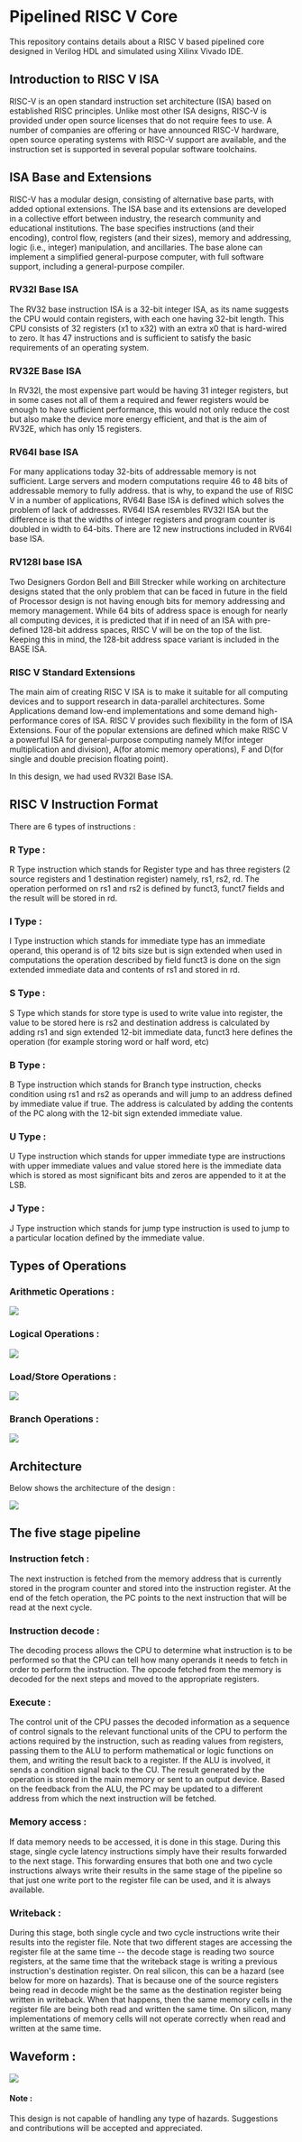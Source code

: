 
# Pipelined RISC V Core

This repository contains details about a RISC V based pipelined core designed in Verilog HDL and simulated using Xilinx Vivado IDE.
## Introduction to RISC V ISA

RISC-V is an open standard instruction set architecture (ISA) based on established RISC principles. Unlike most other ISA designs, RISC-V is provided under open source licenses that do not require fees to use. A number of companies are offering or have announced RISC-V hardware, open source operating systems with RISC-V support are available, and the instruction set is supported in several popular software toolchains.

## ISA Base and Extensions
RISC-V has a modular design, consisting of alternative base parts, with added optional extensions. The ISA base and its extensions are developed in a collective effort between industry, the research community and educational institutions. The base specifies instructions (and their encoding), control flow, registers (and their sizes), memory and addressing, logic (i.e., integer) manipulation, and ancillaries. The base alone can implement a simplified general-purpose computer, with full software support, including a general-purpose compiler.

### RV32I Base ISA  
The RV32 base instruction ISA is a 32-bit integer ISA, as its name suggests the CPU would contain registers, with each one having 32-bit length. This CPU consists of 32 registers (x1 to x32) with an extra x0 that is hard-wired to zero. It has 47 instructions and is sufficient to satisfy the basic requirements of an operating system.

### RV32E Base ISA  
In RV32I, the most expensive part would be having 31 integer registers, but in some cases not all of them a required and fewer registers would be enough to have sufficient performance, this would not only reduce the cost but also make the device more energy efficient, and that is the aim of RV32E, which has only 15 registers.

### RV64I base ISA  
For many applications today 32-bits of addressable memory is not sufficient. Large servers and modern computations require 46 to 48 bits of addressable memory to fully address. that is why, to expand the use of RISC V in a number of applications, RV64I Base ISA is defined which solves the problem of lack of addresses. RV64I ISA resembles RV32I ISA but the difference is that the widths of integer registers and program counter is doubled in width to 64-bits. There are 12 new instructions included in RV64I base ISA.

### RV128I base ISA  
Two Designers Gordon Bell and Bill Strecker while working on architecture designs stated that the only problem that can be faced in future in the field of Processor design is not having enough bits for memory addressing and memory management. While 64 bits of address space is enough for nearly all computing devices, it is predicted that if in need of an ISA with pre-defined 128-bit address spaces, RISC V will be on the top of the list. Keeping this in mind, the 128-bit address space variant is included in the BASE ISA.

### RISC V Standard Extensions  
The main aim of creating RISC V ISA is to make it suitable for all computing devices and to support research in data-parallel architectures. Some Applications demand low-end implementations and some demand high-performance cores of ISA. RISC V provides such flexibility in the form of ISA Extensions. Four of the popular extensions are defined which make RISC V a powerful ISA for general-purpose computing namely M(for integer multiplication and division), A(for atomic memory operations), F and D(for single and double precision floating point).

In this design, we had used RV32I Base ISA.


## RISC V Instruction Format
There are 6 types of instructions : 

### R Type :

R Type instruction which stands for Register type and has three registers (2 source registers and 1 destination register) namely, rs1, rs2, rd. The operation performed on rs1 and rs2 is defined by funct3, funct7 fields and the result will be stored in rd.

### I Type :

I Type instruction which stands for immediate type has an immediate operand, this operand is of 12 bits size but is sign extended when used in computations the operation described by field funct3 is done on the sign extended immediate data and contents of rs1 and stored in rd.

### S Type :

S Type which stands for store type is used to write value into register, the value to be stored here is rs2 and destination address is calculated by adding rs1 and sign extended 12-bit immediate data, funct3 here defines the operation (for example storing word or half word, etc)

### B Type :

B Type instruction which stands for Branch type instruction, checks condition using rs1 and rs2 as operands and will jump to an address defined by immediate value if true. The address is calculated by adding the contents of the PC along with the 12-bit sign extended immediate value.

### U Type :

U Type instruction which stands for upper immediate type are instructions with upper immediate values and value stored here is the immediate data which is stored as most significant bits and zeros are appended to it at the LSB.

### J Type :

J Type instruction which stands for jump type instruction is used to jump to a particular location defined by the immediate value.
## Types of Operations 

### Arithmetic Operations : 

![](Images/AO.png) 

### Logical Operations : 

![](Images/LO.png) 

### Load/Store Operations : 

![](Images/LSO.png) 

### Branch Operations : 

![](Images/BO.png) 





## Architecture

Below shows the architecture of the design : 

![](Images/Pipelined.jpg) 


## The five stage pipeline

### Instruction fetch : 
The next instruction is fetched from the memory address that is currently stored in the program counter and stored into the instruction register. At the end of the fetch operation, the PC points to the next instruction that will be read at the next cycle.

### Instruction decode : 
The decoding process allows the CPU to determine what instruction is to be performed so that the CPU can tell how many operands it needs to fetch in order to perform the instruction. The opcode fetched from the memory is decoded for the next steps and moved to the appropriate registers.

### Execute : 
The control unit of the CPU passes the decoded information as a sequence of control signals to the relevant functional units of the CPU to perform the actions required by the instruction, such as reading values from registers, passing them to the ALU to perform mathematical or logic functions on them, and writing the result back to a register. If the ALU is involved, it sends a condition signal back to the CU. The result generated by the operation is stored in the main memory or sent to an output device. Based on the feedback from the ALU, the PC may be updated to a different address from which the next instruction will be fetched.

### Memory access : 
If data memory needs to be accessed, it is done in this stage. During this stage, single cycle latency instructions simply have their results forwarded to the next stage. This forwarding ensures that both one and two cycle instructions always write their results in the same stage of the pipeline so that just one write port to the register file can be used, and it is always available.

### Writeback :
During this stage, both single cycle and two cycle instructions write their results into the register file. Note that two different stages are accessing the register file at the same time -- the decode stage is reading two source registers, at the same time that the writeback stage is writing a previous instruction's destination register. On real silicon, this can be a hazard (see below for more on hazards). That is because one of the source registers being read in decode might be the same as the destination register being written in writeback. When that happens, then the same memory cells in the register file are being both read and written the same time. On silicon, many implementations of memory cells will not operate correctly when read and written at the same time.


## Waveform : 

![](Images/5%20stage%20Waveform.jpg) 


#### Note : 
This design is not capable of handling any type of hazards.
Suggestions and contributions will be accepted and appreciated.
